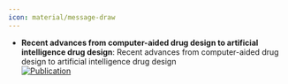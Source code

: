 ```yaml
---
icon: material/message-draw
---
```


- **Recent advances from computer-aided drug design to artificial intelligence drug design**: Recent advances from computer-aided drug design to artificial intelligence drug design  
	[![Publication](https://img.shields.io/badge/Publication-Citations:0-blue?style=for-the-badge&logo=bookstack)](https://doi.org/10.1039/D4MD00522H) 

